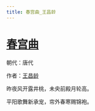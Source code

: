```yaml
---
title: 春宫曲_王昌龄
---
```


# [春宫曲](http://so.gushiwen.org/view_6436.aspx)

朝代：唐代

作者：[王昌龄](http://so.gushiwen.org/author_437.aspx)

昨夜风开露井桃，未央前殿月轮高。 

平阳歌舞新承宠，帘外春寒赐锦袍。